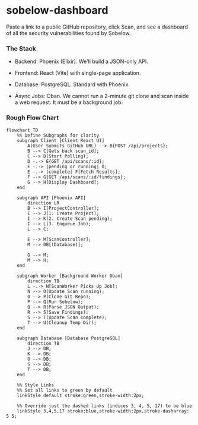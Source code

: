 # sobelow-dashboard
Paste a link to a public GitHub repository, click Scan, and see a dashboard of all the security vulnerabilities found by Sobelow.

### The Stack
* Backend: Phoenix (Elixir). We'll build a JSON-only API.

* Frontend: React (Vite) with single-page application.

* Database: PostgreSQL. Standard with Phoenix.

* Async Jobs: Oban. We cannot run a 2-minute git clone and scan inside a web request. It must be a background job.

### Rough Flow Chart
```mermaid
flowchart TD
    %% Define Subgraphs for clarity
    subgraph Client [Client React UI]
        A(User Submits GitHub URL) --> B{POST /api/projects};
        B --> C[Gets back scan_id];
        C --> D(Start Polling);
        D -.-> E{GET /api/scans/:id};
        E -.-> |pending or running| D;
        E -.-> |complete| F[Fetch Results];
        F --> G{GET /api/scans/:id/findings};
        G --> H[Display Dashboard];
    end

    subgraph API [Phoenix API]
        direction LR
        B --> I[ProjectController];
        I --> J(1. Create Project);
        I --> K(2. Create Scan pending);
        I --> L(3. Enqueue Job);
        L --> C;
        
        E --> M[ScanController];
        M --> DB[(Database)];
        
        G --> M;
        M --> H;
    end

    subgraph Worker [Background Worker Oban]
        direction TB
        L -.-> N[ScanWorker Picks Up Job];
        N --> O(Update Scan running);
        O --> P(Clone Git Repo);
        P --> Q(Run Sobelow);
        Q --> R(Parse JSON Output);
        R --> S(Save Findings);
        S --> T(Update Scan complete);
        T --> U(Cleanup Temp Dir);
    end

    subgraph Database [Database PostgreSQL]
        direction TB
        J --> DB;
        K --> DB;
        O --> DB;
        S --> DB;
        T --> DB;
    end

    %% Style Links
    %% Set all links to green by default
    linkStyle default stroke:green,stroke-width:2px;
    
    %% Override just the dashed links (indices 3, 4, 5, 17) to be blue
    linkStyle 3,4,5,17 stroke:blue,stroke-width:2px,stroke-dasharray: 5 5;
```
